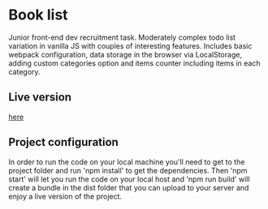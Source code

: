 # Book list

Junior front-end dev recruitment task. Moderately complex todo list variation in vanilla JS with couples of interesting features. Includes basic webpack configuration, data storage in the browser via LocalStorage, adding custom categories option and items counter including items in each category.

## Live version

[here](https://resolute-toe.surge.sh/)

## Project configuration

In order to run the code on your local machine you'll need to get to the project folder and run 'npm install' to get the dependencies. Then 'npm start' will let you run the code on your local host and 'npm run build' will create a bundle in the dist folder that you can upload to your server and enjoy a live version of the project.
